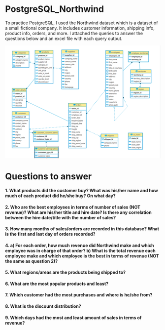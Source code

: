 # PostgreSQL_Northwind
To practice PostgreSQL, I used the Northwind dataset which is a dataset of a small fictional company. It includes customer information, shipping info, product info, orders, and more. I attached the queries to answer the questions below and an excel file with each query output. 


<p align="center">
  <img width="800" src="northwind_schematic.PNG">
</p>


# Questions to answer 
#### 1. What products did the customer buy? What was his/her name and how much of each product did he/she buy? On what day? 


#### 2. Who are the best employees in terms of number of sales (NOT revenue)? What are his/her title and hire date? Is there any correlation between the hire date/title with the number of sales? 


#### 3. How many months of sales/orders are recorded in this database? What is the first and last day of orders recorded? 


#### 4. a) For each order, how much revenue did Northwind make and which employee was in charge of that order? b) What is the total revenue each employee make and which employee is the best in terms of revenue (NOT the same as question 2)? 


#### 5. What regions/areas are the products being shipped to? 


#### 6. What are the most popular products and least? 


#### 7. Which customer had the most purchases and where is he/she from? 


#### 8. What is the discount distribution?


#### 9. Which days had the most and least amount of sales in terms of revenue? 


   
